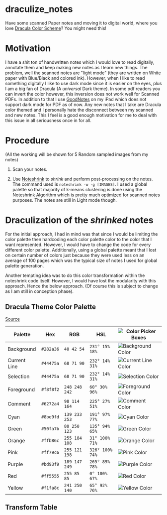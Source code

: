 # draculize_notes
Have some scanned Paper notes and moving it to digital world, where you love [Dracula Color Scheme](https://draculatheme.com/)? You might need this!

# Motivation

I have a shit ton of handwritten notes which I would love to read digitally, annotate them and keep making new notes as I learn new things. The problem,
well the scanned notes are "light mode" (they are written on White paper with Blue/Black and colored ink). However, when I like to read something digitally
I like to use dark mode since it is easier on the eyes, plus I am a big fan of Dracula (A *universal* Dark theme). 
In some pdf readers you can invert the color however, this inversion does not work well for Scanned PDFs. In addition to that I use 
[GoodNotes](https://www.goodnotes.com/) on my iPad which does not support dark mode for PDF as of now. Any new notes that I take are Dracula color themed
and I personally hate the disconnect between my scanned and new notes. This I feel is a good enough motivation for me to deal with this issue in all
seriousness once in for all.

# Procedure

(All the working will be shown for 5 Random sampled images from my notes)

1. Scan your notes. 

2. Use [Noteshrink](https://github.com/mzucker/noteshrink) to *shrink* and perform post-processing on the notes. 
The command used is `noteshrink -w -g [IMAGES]`. I used a global palette so that majority of k-means clustering is done using the Noteshrink Algorithm
which is pretty much optimized for scanned notes purposes. The notes are still in Light mode though.

# Draculization of the *shrinked* notes

For the initial approach, I had in mind was that since I would be limiting the color palette then hardcoding each color palette color to the color that
I want represented. However, I would have to change the code for every different color palette. Additionally, using a global palette meant that I 
lost on certain number of colors just because they were used less on an average of 100 pages which was the typical size of notes I used for global
palette generation. 

Another tempting idea was to do this color transformation within the noteshrink code itself. However, I would have lost the modularity with 
this approach. Hence the below approach. (Of course this is subject to change as I am still in conception phase).

## Dracula Theme Color Palette

[Source](https://github.com/dracula/dracula-theme)

| Palette      | Hex       | RGB           | HSL             | ![Color Picker Boxes](https://draculatheme.com/static/img/color-boxes/eyedropper.png)   |
| ------------ | --------- | ------------- | --------------- | --------------------------------------------------------------------------------------- |
| Background   | `#282a36` | `40 42 54`    | `231° 15% 18%`  | ![Background Color](https://draculatheme.com/static/img/color-boxes/background.png)     |
| Current Line | `#44475a` | `68 71 90`    | `232° 14% 31%`  | ![Current Line Color](https://draculatheme.com/static/img/color-boxes/current_line.png) |
| Selection    | `#44475a` | `68 71 90`    | `232° 14% 31%`  | ![Selection Color](https://draculatheme.com/static/img/color-boxes/selection.png)       |
| Foreground   | `#f8f8f2` | `248 248 242` | `60° 30% 96%`   | ![Foreground Color](https://draculatheme.com/static/img/color-boxes/foreground.png)     |
| Comment      | `#6272a4` | `98 114 164`  | `225° 27% 51%`  | ![Comment Color](https://draculatheme.com/static/img/color-boxes/comment.png)           |
| Cyan         | `#8be9fd` | `139 233 253` | `191° 97% 77%`  | ![Cyan Color](https://draculatheme.com/static/img/color-boxes/cyan.png)                 |
| Green        | `#50fa7b` | `80 250 123`  | `135° 94% 65%`  | ![Green Color](https://draculatheme.com/static/img/color-boxes/green.png)               |
| Orange       | `#ffb86c` | `255 184 108` | `31° 100% 71%`  | ![Orange Color](https://draculatheme.com/static/img/color-boxes/orange.png)             |
| Pink         | `#ff79c6` | `255 121 198` | `326° 100% 74%` | ![Pink Color](https://draculatheme.com/static/img/color-boxes/pink.png)                 |
| Purple       | `#bd93f9` | `189 147 249` | `265° 89% 78%`  | ![Purple Color](https://draculatheme.com/static/img/color-boxes/purple.png)             |
| Red          | `#ff5555` | `255 85 85`   | `0° 100% 67%`   | ![Red Color](https://draculatheme.com/static/img/color-boxes/red.png)                   |
| Yellow       | `#f1fa8c` | `241 250 140` | `65° 92% 76%`   | ![Yellow Color](https://draculatheme.com/static/img/color-boxes/yellow.png)             |

## Transform Table

